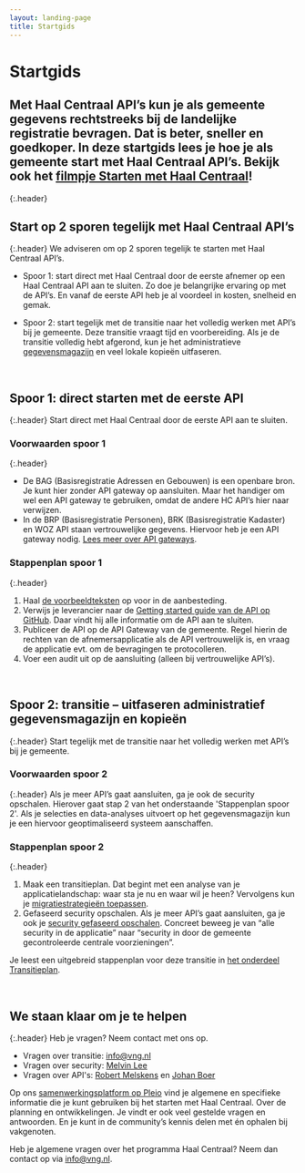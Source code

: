 ```yaml
---
layout: landing-page
title: Startgids
---
```

# Startgids

## Met Haal Centraal API’s kun je als gemeente gegevens rechtstreeks bij de landelijke registratie bevragen. Dat is beter, sneller en goedkoper. In deze startgids lees je hoe je als gemeente start met Haal Centraal API’s. Bekijk ook het [filmpje Starten met Haal Centraal](https://youtu.be/mtiG3Tfmzk0)!
{:.header}
&nbsp;   
## Start op 2 sporen tegelijk met Haal Centraal API’s  
{:.header}
We adviseren om op 2 sporen tegelijk te starten met Haal Centraal API’s.
   
* Spoor 1: start direct met Haal Centraal door de eerste afnemer op een Haal Centraal API aan te sluiten. Zo doe je belangrijke ervaring op met de API’s. En vanaf de eerste API heb je al voordeel in kosten, snelheid en gemak. 
      
* Spoor 2: start tegelijk met de transitie naar het volledig werken met API’s bij je gemeente. Deze transitie vraagt tijd en voorbereiding. Als je de transitie volledig hebt afgerond, kun je het administratieve [gegevensmagazijn](https://www.gemmaonline.nl/index.php/GEMMA2/0.9/id-bafa0216-44ba-11e4-67ab-0050568a6153) en veel lokale kopieën uitfaseren. 

&nbsp;   
## Spoor 1: direct starten met de eerste API
{:.header}
Start direct met Haal Centraal door de eerste API aan te sluiten.  
   
### Voorwaarden spoor 1
{:.header}
   
* De BAG (Basisregistratie Adressen en Gebouwen) is een openbare bron. Je kunt hier zonder API gateway op aansluiten. Maar het handiger om wel een API gateway te gebruiken, omdat de andere HC API’s hier naar verwijzen.  
* In de BRP (Basisregistratie Personen), BRK (Basisregistratie Kadaster) en WOZ API staan vertrouwelijke gegevens. Hiervoor heb je een API gateway nodig. 
[Lees meer over API gateways](https://vng-realisatie.github.io/Haal-Centraal/security#api-gateway).
   
### Stappenplan spoor 1
{:.header}
1.	Haal [de voorbeeldteksten](https://vng-realisatie.github.io/Haal-Centraal/voorbeeldteksten) op voor in de aanbesteding.
2.	Verwijs je leverancier naar de [Getting started guide van de API op GitHub](https://vng-realisatie.github.io/Haal-Centraal/aansluiten-op-apis). Daar vindt hij alle informatie om de API aan te sluiten.
3.	Publiceer de API op de API Gateway van de gemeente. Regel hierin de rechten van de afnemersapplicatie als de API vertrouwelijk is, en vraag de applicatie evt. om de bevragingen te protocolleren.
4.	Voer een audit uit op de aansluiting (alleen bij vertrouwelijke API’s).

&nbsp;   
## Spoor 2: transitie – uitfaseren administratief gegevensmagazijn en kopieën
{:.header}
Start tegelijk met de transitie naar het volledig werken met API’s bij je gemeente.
   
### Voorwaarden spoor 2
{:.header}
Als je meer API’s gaat aansluiten, ga je ook de security opschalen. Hierover gaat stap 2 van het onderstaande 'Stappenplan spoor 2'.
Als je selecties en data-analyses uitvoert op het gegevensmagazijn kun je een hiervoor geoptimaliseerd systeem aanschaffen.
   
### Stappenplan spoor 2
{:.header}
   
1.	Maak een transitieplan. Dat begint met een analyse van je applicatielandschap: waar sta je nu en waar wil je heen? Vervolgens kun je [migratiestrategieën toepassen](./transitieplan.md#stap-1----maak-een-transitieplan).
2.	Gefaseerd security opschalen. Als je meer API’s gaat aansluiten, ga je ook je [security gefaseerd opschalen](./transitieplan.md#stap-2--gefaseerd-security-opschalen). Concreet beweeg je van “alle security in de applicatie” naar “security in door de gemeente gecontroleerde centrale voorzieningen”. 
    
Je leest een uitgebreid stappenplan voor deze transitie in [het onderdeel Transitieplan](https://vng-realisatie.github.io/Haal-Centraal/transitieplan).

&nbsp;
## We staan klaar om je te helpen 
{:.header}
Heb je vragen? Neem contact met ons op.
    
* Vragen over transitie: [info@vng.nl](mailto:standaarden.ondersteuning@vng.nl)
* Vragen over security: [Melvin Lee](mailto:melvin.lee@iswish.nl)
* Vragen over API's: [Robert Melskens](mailto:robert.melskens@vng.nl) en [Johan Boer](mailto:johan.boer@vng.nl)

Op ons [samenwerkingsplatform op Pleio](https://haalcentraal.pleio.nl/) vind je algemene en specifieke informatie die je kunt gebruiken bij het starten met Haal Centraal. Over de planning en ontwikkelingen. Je vindt er ook veel gestelde vragen en antwoorden. En je kunt in de community’s kennis delen met én ophalen bij vakgenoten. 

Heb je algemene vragen over het programma Haal Centraal? Neem dan contact op via [info@vng.nl](mailto:info@vng.nl).

